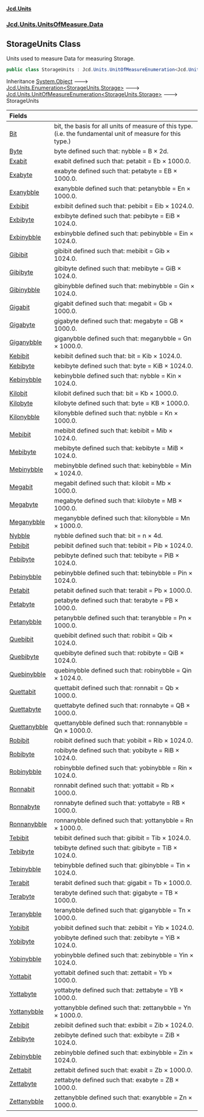 #### [Jcd.Units](index 'index')
### [Jcd.Units.UnitsOfMeasure.Data](Jcd.Units.UnitsOfMeasure.Data 'Jcd.Units.UnitsOfMeasure.Data')

## StorageUnits Class

Units used to measure Data for measuring Storage.

```csharp
public class StorageUnits : Jcd.Units.UnitOfMeasureEnumeration<Jcd.Units.UnitsOfMeasure.Data.StorageUnits, Jcd.Units.UnitTypes.Storage>
```

Inheritance [System.Object](https://docs.microsoft.com/en-us/dotnet/api/System.Object 'System.Object') &#129106; [Jcd.Units.Enumeration&lt;](Enumeration_TEnumeration,T_ 'Jcd.Units.Enumeration<TEnumeration,T>')[StorageUnits](StorageUnits 'Jcd.Units.UnitsOfMeasure.Data.StorageUnits')[,](Enumeration_TEnumeration,T_ 'Jcd.Units.Enumeration<TEnumeration,T>')[Storage](Storage 'Jcd.Units.UnitTypes.Storage')[&gt;](Enumeration_TEnumeration,T_ 'Jcd.Units.Enumeration<TEnumeration,T>') &#129106; [Jcd.Units.UnitOfMeasureEnumeration&lt;](UnitOfMeasureEnumeration_TEnumeration,T_ 'Jcd.Units.UnitOfMeasureEnumeration<TEnumeration,T>')[StorageUnits](StorageUnits 'Jcd.Units.UnitsOfMeasure.Data.StorageUnits')[,](UnitOfMeasureEnumeration_TEnumeration,T_ 'Jcd.Units.UnitOfMeasureEnumeration<TEnumeration,T>')[Storage](Storage 'Jcd.Units.UnitTypes.Storage')[&gt;](UnitOfMeasureEnumeration_TEnumeration,T_ 'Jcd.Units.UnitOfMeasureEnumeration<TEnumeration,T>') &#129106; StorageUnits

| Fields | |
| :--- | :--- |
| [Bit](StorageUnits.Bit 'Jcd.Units.UnitsOfMeasure.Data.StorageUnits.Bit') | bit, the basis for all units of measure of this type. (i.e. the fundamental unit of measure for this type.) |
| [Byte](StorageUnits.Byte 'Jcd.Units.UnitsOfMeasure.Data.StorageUnits.Byte') | byte defined such that: nybble = B × 2d. |
| [Exabit](StorageUnits.Exabit 'Jcd.Units.UnitsOfMeasure.Data.StorageUnits.Exabit') | exabit defined such that: petabit = Eb × 1000.0. |
| [Exabyte](StorageUnits.Exabyte 'Jcd.Units.UnitsOfMeasure.Data.StorageUnits.Exabyte') | exabyte defined such that: petabyte = EB × 1000.0. |
| [Exanybble](StorageUnits.Exanybble 'Jcd.Units.UnitsOfMeasure.Data.StorageUnits.Exanybble') | exanybble defined such that: petanybble = En × 1000.0. |
| [Exbibit](StorageUnits.Exbibit 'Jcd.Units.UnitsOfMeasure.Data.StorageUnits.Exbibit') | exbibit defined such that: pebibit = Eib × 1024.0. |
| [Exbibyte](StorageUnits.Exbibyte 'Jcd.Units.UnitsOfMeasure.Data.StorageUnits.Exbibyte') | exbibyte defined such that: pebibyte = EiB × 1024.0. |
| [Exbinybble](StorageUnits.Exbinybble 'Jcd.Units.UnitsOfMeasure.Data.StorageUnits.Exbinybble') | exbinybble defined such that: pebinybble = Ein × 1024.0. |
| [Gibibit](StorageUnits.Gibibit 'Jcd.Units.UnitsOfMeasure.Data.StorageUnits.Gibibit') | gibibit defined such that: mebibit = Gib × 1024.0. |
| [Gibibyte](StorageUnits.Gibibyte 'Jcd.Units.UnitsOfMeasure.Data.StorageUnits.Gibibyte') | gibibyte defined such that: mebibyte = GiB × 1024.0. |
| [Gibinybble](StorageUnits.Gibinybble 'Jcd.Units.UnitsOfMeasure.Data.StorageUnits.Gibinybble') | gibinybble defined such that: mebinybble = Gin × 1024.0. |
| [Gigabit](StorageUnits.Gigabit 'Jcd.Units.UnitsOfMeasure.Data.StorageUnits.Gigabit') | gigabit defined such that: megabit = Gb × 1000.0. |
| [Gigabyte](StorageUnits.Gigabyte 'Jcd.Units.UnitsOfMeasure.Data.StorageUnits.Gigabyte') | gigabyte defined such that: megabyte = GB × 1000.0. |
| [Giganybble](StorageUnits.Giganybble 'Jcd.Units.UnitsOfMeasure.Data.StorageUnits.Giganybble') | giganybble defined such that: meganybble = Gn × 1000.0. |
| [Kebibit](StorageUnits.Kebibit 'Jcd.Units.UnitsOfMeasure.Data.StorageUnits.Kebibit') | kebibit defined such that: bit = Kib × 1024.0. |
| [Kebibyte](StorageUnits.Kebibyte 'Jcd.Units.UnitsOfMeasure.Data.StorageUnits.Kebibyte') | kebibyte defined such that: byte = KiB × 1024.0. |
| [Kebinybble](StorageUnits.Kebinybble 'Jcd.Units.UnitsOfMeasure.Data.StorageUnits.Kebinybble') | kebinybble defined such that: nybble = Kin × 1024.0. |
| [Kilobit](StorageUnits.Kilobit 'Jcd.Units.UnitsOfMeasure.Data.StorageUnits.Kilobit') | kilobit defined such that: bit = Kb × 1000.0. |
| [Kilobyte](StorageUnits.Kilobyte 'Jcd.Units.UnitsOfMeasure.Data.StorageUnits.Kilobyte') | kilobyte defined such that: byte = KB × 1000.0. |
| [Kilonybble](StorageUnits.Kilonybble 'Jcd.Units.UnitsOfMeasure.Data.StorageUnits.Kilonybble') | kilonybble defined such that: nybble = Kn × 1000.0. |
| [Mebibit](StorageUnits.Mebibit 'Jcd.Units.UnitsOfMeasure.Data.StorageUnits.Mebibit') | mebibit defined such that: kebibit = Mib × 1024.0. |
| [Mebibyte](StorageUnits.Mebibyte 'Jcd.Units.UnitsOfMeasure.Data.StorageUnits.Mebibyte') | mebibyte defined such that: kebibyte = MiB × 1024.0. |
| [Mebinybble](StorageUnits.Mebinybble 'Jcd.Units.UnitsOfMeasure.Data.StorageUnits.Mebinybble') | mebinybble defined such that: kebinybble = Min × 1024.0. |
| [Megabit](StorageUnits.Megabit 'Jcd.Units.UnitsOfMeasure.Data.StorageUnits.Megabit') | megabit defined such that: kilobit = Mb × 1000.0. |
| [Megabyte](StorageUnits.Megabyte 'Jcd.Units.UnitsOfMeasure.Data.StorageUnits.Megabyte') | megabyte defined such that: kilobyte = MB × 1000.0. |
| [Meganybble](StorageUnits.Meganybble 'Jcd.Units.UnitsOfMeasure.Data.StorageUnits.Meganybble') | meganybble defined such that: kilonybble = Mn × 1000.0. |
| [Nybble](StorageUnits.Nybble 'Jcd.Units.UnitsOfMeasure.Data.StorageUnits.Nybble') | nybble defined such that: bit = n × 4d. |
| [Pebibit](StorageUnits.Pebibit 'Jcd.Units.UnitsOfMeasure.Data.StorageUnits.Pebibit') | pebibit defined such that: tebibit = Pib × 1024.0. |
| [Pebibyte](StorageUnits.Pebibyte 'Jcd.Units.UnitsOfMeasure.Data.StorageUnits.Pebibyte') | pebibyte defined such that: tebibyte = PiB × 1024.0. |
| [Pebinybble](StorageUnits.Pebinybble 'Jcd.Units.UnitsOfMeasure.Data.StorageUnits.Pebinybble') | pebinybble defined such that: tebinybble = Pin × 1024.0. |
| [Petabit](StorageUnits.Petabit 'Jcd.Units.UnitsOfMeasure.Data.StorageUnits.Petabit') | petabit defined such that: terabit = Pb × 1000.0. |
| [Petabyte](StorageUnits.Petabyte 'Jcd.Units.UnitsOfMeasure.Data.StorageUnits.Petabyte') | petabyte defined such that: terabyte = PB × 1000.0. |
| [Petanybble](StorageUnits.Petanybble 'Jcd.Units.UnitsOfMeasure.Data.StorageUnits.Petanybble') | petanybble defined such that: teranybble = Pn × 1000.0. |
| [Quebibit](StorageUnits.Quebibit 'Jcd.Units.UnitsOfMeasure.Data.StorageUnits.Quebibit') | quebibit defined such that: robibit = Qib × 1024.0. |
| [Quebibyte](StorageUnits.Quebibyte 'Jcd.Units.UnitsOfMeasure.Data.StorageUnits.Quebibyte') | quebibyte defined such that: robibyte = QiB × 1024.0. |
| [Quebinybble](StorageUnits.Quebinybble 'Jcd.Units.UnitsOfMeasure.Data.StorageUnits.Quebinybble') | quebinybble defined such that: robinybble = Qin × 1024.0. |
| [Quettabit](StorageUnits.Quettabit 'Jcd.Units.UnitsOfMeasure.Data.StorageUnits.Quettabit') | quettabit defined such that: ronnabit = Qb × 1000.0. |
| [Quettabyte](StorageUnits.Quettabyte 'Jcd.Units.UnitsOfMeasure.Data.StorageUnits.Quettabyte') | quettabyte defined such that: ronnabyte = QB × 1000.0. |
| [Quettanybble](StorageUnits.Quettanybble 'Jcd.Units.UnitsOfMeasure.Data.StorageUnits.Quettanybble') | quettanybble defined such that: ronnanybble = Qn × 1000.0. |
| [Robibit](StorageUnits.Robibit 'Jcd.Units.UnitsOfMeasure.Data.StorageUnits.Robibit') | robibit defined such that: yobibit = Rib × 1024.0. |
| [Robibyte](StorageUnits.Robibyte 'Jcd.Units.UnitsOfMeasure.Data.StorageUnits.Robibyte') | robibyte defined such that: yobibyte = RiB × 1024.0. |
| [Robinybble](StorageUnits.Robinybble 'Jcd.Units.UnitsOfMeasure.Data.StorageUnits.Robinybble') | robinybble defined such that: yobinybble = Rin × 1024.0. |
| [Ronnabit](StorageUnits.Ronnabit 'Jcd.Units.UnitsOfMeasure.Data.StorageUnits.Ronnabit') | ronnabit defined such that: yottabit = Rb × 1000.0. |
| [Ronnabyte](StorageUnits.Ronnabyte 'Jcd.Units.UnitsOfMeasure.Data.StorageUnits.Ronnabyte') | ronnabyte defined such that: yottabyte = RB × 1000.0. |
| [Ronnanybble](StorageUnits.Ronnanybble 'Jcd.Units.UnitsOfMeasure.Data.StorageUnits.Ronnanybble') | ronnanybble defined such that: yottanybble = Rn × 1000.0. |
| [Tebibit](StorageUnits.Tebibit 'Jcd.Units.UnitsOfMeasure.Data.StorageUnits.Tebibit') | tebibit defined such that: gibibit = Tib × 1024.0. |
| [Tebibyte](StorageUnits.Tebibyte 'Jcd.Units.UnitsOfMeasure.Data.StorageUnits.Tebibyte') | tebibyte defined such that: gibibyte = TiB × 1024.0. |
| [Tebinybble](StorageUnits.Tebinybble 'Jcd.Units.UnitsOfMeasure.Data.StorageUnits.Tebinybble') | tebinybble defined such that: gibinybble = Tin × 1024.0. |
| [Terabit](StorageUnits.Terabit 'Jcd.Units.UnitsOfMeasure.Data.StorageUnits.Terabit') | terabit defined such that: gigabit = Tb × 1000.0. |
| [Terabyte](StorageUnits.Terabyte 'Jcd.Units.UnitsOfMeasure.Data.StorageUnits.Terabyte') | terabyte defined such that: gigabyte = TB × 1000.0. |
| [Teranybble](StorageUnits.Teranybble 'Jcd.Units.UnitsOfMeasure.Data.StorageUnits.Teranybble') | teranybble defined such that: giganybble = Tn × 1000.0. |
| [Yobibit](StorageUnits.Yobibit 'Jcd.Units.UnitsOfMeasure.Data.StorageUnits.Yobibit') | yobibit defined such that: zebibit = Yib × 1024.0. |
| [Yobibyte](StorageUnits.Yobibyte 'Jcd.Units.UnitsOfMeasure.Data.StorageUnits.Yobibyte') | yobibyte defined such that: zebibyte = YiB × 1024.0. |
| [Yobinybble](StorageUnits.Yobinybble 'Jcd.Units.UnitsOfMeasure.Data.StorageUnits.Yobinybble') | yobinybble defined such that: zebinybble = Yin × 1024.0. |
| [Yottabit](StorageUnits.Yottabit 'Jcd.Units.UnitsOfMeasure.Data.StorageUnits.Yottabit') | yottabit defined such that: zettabit = Yb × 1000.0. |
| [Yottabyte](StorageUnits.Yottabyte 'Jcd.Units.UnitsOfMeasure.Data.StorageUnits.Yottabyte') | yottabyte defined such that: zettabyte = YB × 1000.0. |
| [Yottanybble](StorageUnits.Yottanybble 'Jcd.Units.UnitsOfMeasure.Data.StorageUnits.Yottanybble') | yottanybble defined such that: zettanybble = Yn × 1000.0. |
| [Zebibit](StorageUnits.Zebibit 'Jcd.Units.UnitsOfMeasure.Data.StorageUnits.Zebibit') | zebibit defined such that: exbibit = Zib × 1024.0. |
| [Zebibyte](StorageUnits.Zebibyte 'Jcd.Units.UnitsOfMeasure.Data.StorageUnits.Zebibyte') | zebibyte defined such that: exbibyte = ZiB × 1024.0. |
| [Zebinybble](StorageUnits.Zebinybble 'Jcd.Units.UnitsOfMeasure.Data.StorageUnits.Zebinybble') | zebinybble defined such that: exbinybble = Zin × 1024.0. |
| [Zettabit](StorageUnits.Zettabit 'Jcd.Units.UnitsOfMeasure.Data.StorageUnits.Zettabit') | zettabit defined such that: exabit = Zb × 1000.0. |
| [Zettabyte](StorageUnits.Zettabyte 'Jcd.Units.UnitsOfMeasure.Data.StorageUnits.Zettabyte') | zettabyte defined such that: exabyte = ZB × 1000.0. |
| [Zettanybble](StorageUnits.Zettanybble 'Jcd.Units.UnitsOfMeasure.Data.StorageUnits.Zettanybble') | zettanybble defined such that: exanybble = Zn × 1000.0. |
